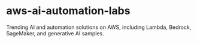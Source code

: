 # aws-ai-automation-labs
Trending AI and automation solutions on AWS, including Lambda, Bedrock, SageMaker, and generative AI samples.
